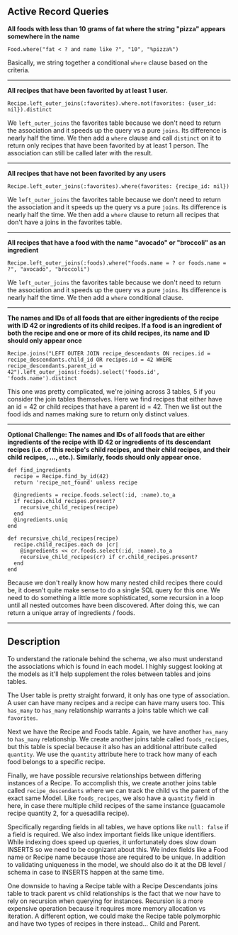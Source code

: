 ## Active Record Queries


**All foods with less than 10 grams of fat where the string "pizza" appears somewhere in the name**
```
Food.where("fat < ? and name like ?", "10", "%pizza%")
```

Basically, we string together a conditional `where` clause based on the criteria.

---

**All recipes that have been favorited by at least 1 user.**
```
Recipe.left_outer_joins(:favorites).where.not(favorites: {user_id: nil}).distinct
```

We `left_outer_joins` the favorites table because we don't need to return the association and it speeds up the query vs a pure `joins`. Its difference is nearly half the time. We then add a `where` clause and call `distinct` on it to return only recipes that have been favorited by at least 1 person. The association can still be called later with the result.

---

**All recipes that have not been favorited by any users**
```
Recipe.left_outer_joins(:favorites).where(favorites: {recipe_id: nil})
```

We `left_outer_joins` the favorites table because we don't need to return the association and it speeds up the query vs a pure `joins`. Its difference is nearly half the time. We then add a `where` clause to return all recipes that don't have a joins in the favorites table.

---

**All recipes that have a food with the name "avocado" or "broccoli" as an ingredient**
```
Recipe.left_outer_joins(:foods).where("foods.name = ? or foods.name = ?", "avocado", "broccoli")
```

We `left_outer_joins` the favorites table because we don't need to return the association and it speeds up the query vs a pure `joins`. Its difference is nearly half the time. We then add a `where` conditional clause.

---

**The names and IDs of all foods that are either ingredients of the recipe with ID 42 or ingredients of its child recipes. If a food is an ingredient of both the recipe and one or more of its child recipes, its name and ID should only appear once**
```
Recipe.joins("LEFT OUTER JOIN recipe_descendants ON recipes.id = recipe_descendants.child_id OR recipes.id = 42 WHERE recipe_descendants.parent_id = 42").left_outer_joins(:foods).select('foods.id', 'foods.name').distinct
```

This one was pretty complicated, we're joining across 3 tables, 5 if you consider the join tables themselves. Here we find recipes that either have an id = 42 or child recipes that have a parent id = 42. Then we list out the food ids and names making sure to return only distinct values.

---

**Optional Challenge: The names and IDs of all foods that are either ingredients of the recipe with ID 42 or ingredients of its descendant recipes (i.e. of this recipe's child recipes, and their child recipes, and their child recipes, ..., etc.). Similarly, foods should only appear once.**
```
def find_ingredients
  recipe = Recipe.find_by_id(42)
  return 'recipe_not_found' unless recipe

  @ingredients = recipe.foods.select(:id, :name).to_a
  if recipe.child_recipes.present?
    recursive_child_recipes(recipe)
  end
  @ingredients.uniq
end

def recursive_child_recipes(recipe)
  recipe.child_recipes.each do |cr|
    @ingredients << cr.foods.select(:id, :name).to_a
    recursive_child_recipes(cr) if cr.child_recipes.present?
  end
end
```

Because we don't really know how many nested child recipes there could be, it doesn't quite make sense to do a single SQL query for this one. We need to do something a little more sophisticated, some recursion in a loop until all nested outcomes have been discovered. After doing this, we can return a unique array of ingredients / foods.

---

## Description

To understand the rationale behind the schema, we also must understand the associations which is found in each model. I highly suggest looking at the models as it'll help supplement the roles between tables and joins tables.

The User table is pretty straight forward, it only has one type of association. A user can have many recipes and a recipe can have many users too. This `has_many` to `has_many` relationship warrants a joins table which we call `favorites`.

Next we have the Recipe and Foods table. Again, we have another `has_many` to `has_many` relationship. We create another joins table called `foods_recipes`, but this table is special because it also has an additional attribute called `quantity`. We use the `quantity` attribute here to track how many of each food belongs to a specific recipe.

Finally, we have possible recursive relationships between differing instances of a Recipe. To accomplish this, we create another joins table called `recipe_descendants` where we can track the child vs the parent of the exact same Model. Like `foods_recipes`, we also have a `quantity` field in here, in case there multiple child recipes of the same instance (guacamole recipe quantity 2, for a quesadilla recipe).

Specifically regarding fields in all tables, we have options like `null: false` if a field is required. We also index important fields like unique identifiers. While indexing does speed up queries, it unfortunately does slow down INSERTS so we need to be cognizant about this. We index fields like a Food name or Recipe name because those are required to be unique. In addition to validating uniqueness in the model, we should also do it at the DB level / schema in case to INSERTS happen at the same time.

One downside to having a Recipe table with a Recipe Descendants joins table to track parent vs child relationships is the fact that we now have to rely on recursion when querying for instances. Recursion is a more expensive operation because it requires more memory allocation vs iteration. A different option, we could make the Recipe table polymorphic and have two types of recipes in there instead... Child and Parent.
